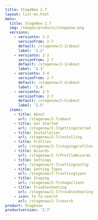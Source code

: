```yaml
---
title: StageNow 2.7
layout: list-mx.html
menu:
  title: StageNow 2.7
  img: /images/products/stagenow.png
  versions:
    - versionto: 2-2
      versionfrom: 2-7
      default: /stagenow/2-2/about
      label: '2.2'
    - versionto: 2-3
      versionfrom: 2-7
      default: /stagenow/2-3/about
      label: '2.3'
    - versionto: 2-4
      versionfrom: 2-7
      default: /stagenow/2-4/about
      label: '2.4'
    - versionto: 2-5
      versionfrom: 2-7
      default: /stagenow/2-5/about
      label: '2.5'
  items:
    - title: About
      url: /stagenow/2-7/about
    - title: Get Started
      url: /stagenow/2-7/gettingstarted
    - title: Installation
      url: /stagenow/2-7/installing
    - title: Profiles
      url: /stagenow/2-7/stagingprofiles
    - title: Wizards
      url: /stagenow/2-7/ProfileWizards
    - title: Settings
      url: /stagenow/2-7/settingconfig
    - title: Setting Types
      url: /stagenow/2-7/settingtypes
    - title: Staging
      url: /stagenow/2-7/stageclient
    - title: Troubleshooting
      url: /stagenow/2-7/troubleshooting
    - icon: fa fa-search
      url: /stagenow/2-7/search
product: Stagenow
productversion: '2.7'
---
```














